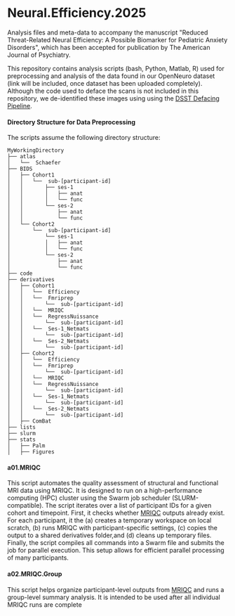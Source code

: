 # Neural.Efficiency.2025
Analysis files and meta-data to accompany the manuscript "Reduced Threat-Related Neural Efficiency: A Possible Biomarker for Pediatric Anxiety Disorders", which has been accepted for publication by The American Journal of Psychiatry.

This repository contains analysis scripts (bash, Python, Matlab, R) used for preprocessing and analysis of the data found in our OpenNeuro dataset (link will be included, once dataset has been uploaded completely). Although the code used to deface the scans is not included in this repository, we de-identified these images using using the [DSST Defacing Pipeline](https://github.com/nimh-dsst/dsst-defacing-pipeline).

#### Directory Structure for Data Preprocessing

The scripts assume the following directory structure:

```
MyWorkingDirectory
├── atlas
│   └──  Schaefer
├── BIDS
│   ├── Cohort1
│   │   └──  sub-[participant-id]
│   │       ├── ses-1
│   │       │   ├── anat
│   │       │   └── func
│   │       └── ses-2
│   │           ├── anat
│   │           └── func
│   └── Cohort2
│       └──  sub-[participant-id]
│           └── ses-1
│           │   ├── anat
│           │   └── func
│           └── ses-2
│               ├── anat
│               └── func
├── code
├── derivatives
│   ├── Cohort1
│   │   └──  Efficiency
│   │   └──  Fmriprep
│   │       └──  sub-[participant-id]
│   │   └──  MRIQC
│   │   └──  RegressNuissance
│   │       └──  sub-[participant-id]
│   │   └──  Ses-1_Netmats
│   │       └──  sub-[participant-id]
│   │   └──  Ses-2_Netmats
│   │       └──  sub-[participant-id]
│   ├── Cohort2
│   │   └──  Efficiency
│   │   └──  Fmriprep
│   │       └──  sub-[participant-id]
│   │   └──  MRIQC
│   │   └──  RegressNuissance
│   │       └──  sub-[participant-id]
│   │   └──  Ses-1_Netmats
│   │       └──  sub-[participant-id]
│   │   └──  Ses-2_Netmats
│   │       └──  sub-[participant-id]
│   ├── ComBat
├── lists
├── slurm
├── stats
│   ├── Palm
│   ├── Figures
```

#### a01.MRIQC
This script automates the quality assessment of structural and functional MRI data using MRIQC. It is designed to run on a high-performance computing (HPC) cluster using the Swarm job scheduler (SLURM-compatible). The script iterates over a list of participant IDs for a given cohort and timepoint. First, it checks whether [MRIQC](https://mriqc.readthedocs.io/en/stable/) outputs already exist. For each participant, it the (a) creates a temporary workspace on local scratch, (b) runs MRIQC with participant-specific settings, (c) copies the output to a shared derivatives folder,and (d) cleans up temporary files. Finally, the script compiles all commands into a Swarm file and submits the job for parallel execution. This setup allows for efficient parallel processing of many participants.

#### a02.MRIQC.Group
This script helps organize participant-level outputs from [MRIQC](https://mriqc.readthedocs.io/en/stable/) and runs a group-level summary analysis. It is intended to be used after all individual MRIQC runs are complete 
